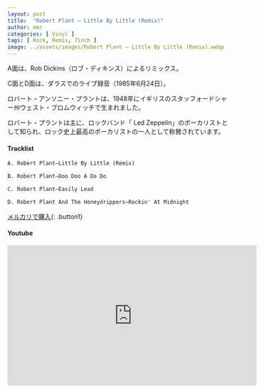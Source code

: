 ```yaml
---
layout: post
title:  "Robert Plant – Little By Little (Remix)"
author: mmr
categories: [ Vinyl ]
tags: [ Rock, Remix, 7inch ]
image: ../assets/images/Robert Plant – Little By Little (Remix).webp
---
```


A面は、Rob Dickins（ロブ・ディキンス）によるリミックス。

C面とD面は、ダラスでのライブ録音（1985年6月24日）。

ロバート・アンソニー・プラントは、1948年にイギリスのスタッフォードシャー州ウェスト・ブロムウィッチで生まれました。

ロバート・プラントは主に、ロックバンド「 Led Zeppelin」のボーカリストとして知られ、ロック史上最高のボーカリストの一人として称賛されています。

#### Tracklist
```md
A. Robert Plant–Little By Little (Remix)

B. Robert Plant–Doo Doo A Do Do

C. Robert Plant–Easily Lead

D. Robert Plant And The Honeydrippers–Rockin' At Midnight
```

[メルカリで購入](https://jp.mercari.com/item/m78201761711?afid=6142608987){: .button1}

#### Youtube
<iframe width="560" height="315" src="https://www.youtube.com/embed/EaL_3bdbbeQ?si=A2EoymHdOoSVdDSP" title="YouTube video player" frameborder="0" allow="accelerometer; autoplay; clipboard-write; encrypted-media; gyroscope; picture-in-picture; web-share" referrerpolicy="strict-origin-when-cross-origin" allowfullscreen></iframe>